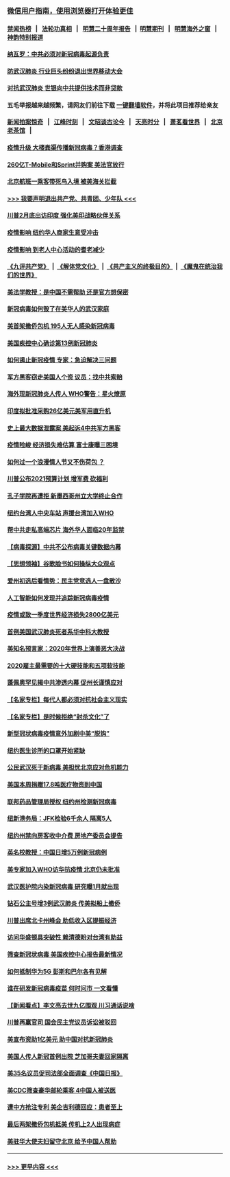 ### [微信用户指南，使用浏览器打开体验更佳](https://github.com/gfw-breaker/banned-news1/blob/master/indexes/wechat-guide.md?t=0)
#### [禁闻热榜](热点新闻.md?t=0)  &nbsp;&nbsp;|&nbsp;&nbsp; [法轮功真相](https://github.com/gfw-breaker/truth/blob/master/README.md?t=0) &nbsp;&nbsp;|&nbsp;&nbsp; [明慧二十周年报告](https://github.com/gfw-breaker/mh-reports/blob/master/README.md?t=0) &nbsp;&nbsp;|&nbsp;&nbsp;[明慧期刊](https://github.com/gfw-breaker/mh-qikan) &nbsp;&nbsp;|&nbsp;&nbsp; [明慧海外之窗](https://github.com/gfw-breaker/mh-news/blob/master/README.md?t=0) &nbsp;&nbsp;|&nbsp;&nbsp; [神韵特别报道](https://github.com/gfw-breaker/mh-news/blob/master/shenyun.md?t=0)
#### [纳瓦罗：中共必须对新冠病毒起源负责](../pages/nsc412/n11861810.md?t=02120444) 
#### [防武汉肺炎 行业巨头纷纷退出世界移动大会](../pages/nsc412/n11861795.md?t=02120444) 
#### [对抗武汉肺炎 世银向中共提供技术而非贷款](../pages/nsc412/n11861652.md?t=02120444) 
#### 五毛举报越来越频繁，请网友们前往下载 [一键翻墙软件](https://github.com/gfw-breaker/ssr-accounts)，并将此项目推荐给亲友
#### [新闻拍案惊奇](https://github.com/gfw-breaker/banned-news1/blob/master/pages/link4.md) &nbsp;&nbsp;|&nbsp;&nbsp; [江峰时刻](https://github.com/gfw-breaker/banned-news1/blob/master/pages/link4.md) &nbsp;&nbsp;|&nbsp;&nbsp; [文昭谈古论今](https://github.com/gfw-breaker/banned-news1/blob/master/pages/link4.md) &nbsp;&nbsp;|&nbsp;&nbsp; [天亮时分](https://github.com/gfw-breaker/banned-news1/blob/master/pages/link4.md) &nbsp;&nbsp;|&nbsp;&nbsp; [萧茗看世界](https://github.com/gfw-breaker/banned-news1/blob/master/pages/link4.md) &nbsp;&nbsp;|&nbsp;&nbsp; [北京老茶馆](https://github.com/gfw-breaker/banned-news1/blob/master/pages/link4.md) &nbsp;&nbsp;|&nbsp;&nbsp; 
#### [疫情升级 大楼粪渠传播新冠病毒？香港调查](../pages/nsc412/n11861556.md?t=02120444) 
#### [260亿T-Mobile和Sprint并购案 美法官放行](../pages/nsc412/n11861511.md?t=02120444) 
#### [北京航班一乘客带死鸟入境 被美海关拦截](../pages/nsc412/n11861317.md?t=02120444) 
#### [>>> 我要声明退出共产党、共青团、少年队 <<<](https://github.com/begood0513/goodnews/blob/master/quit/letter.md) 
#### [川普2月底出访印度 强化美印战略伙伴关系](../pages/nsc412/n11860557.md?t=02120444) 
#### [疫情影响  纽约华人商家生意受冲击](../pages/nsc412/n11860284.md?t=02120444) 
#### [疫情影响  到老人中心活动的耆老减少](../pages/nsc412/n11860199.md?t=02120444) 
#### [《九评共产党》](https://github.com/begood0513/9ping.md/blob/master/README.md) &nbsp;|&nbsp; [《解体党文化》](../../../../jtdwh.md/blob/master/README.md)  &nbsp;|&nbsp; [《共产主义的终极目的》](../../../../gczydzjmd.md/blob/master/README.md) &nbsp;|&nbsp; [《魔鬼在统治我们的世界》](../../../../mgztzwmdsj.md/blob/master/README.md) 
#### [美法学教授：是中国不需帮助 还是官方想保密](../pages/nsc412/n11859492.md?t=02120444) 
#### [新冠病毒如何毁了在美华人的武汉家庭](../pages/nsc412/n11859524.md?t=02120444) 
#### [美首架撤侨包机 195人无人感染新冠病毒](../pages/nsc412/n11859908.md?t=02120444) 
#### [美国疾控中心确诊第13例新冠肺炎](../pages/nsc412/n11859966.md?t=02120444) 
#### [如何遏止新冠疫情 专家：急迫解决三问题](../pages/nsc412/n11859685.md?t=02120444) 
#### [军方黑客窃走美国人个资 议员：找中共索赔](../pages/nsc412/n11859371.md?t=02120444) 
#### [海外现新冠肺炎人传人 WHO警告：星火燎原](../pages/nsc412/n11859252.md?t=02120444) 
#### [印度拟批准采购26亿美元美军用直升机](../pages/nsc412/n11859143.md?t=02120444) 
#### [史上最大数据泄露案 美起诉4中共军方黑客](../pages/nsc412/n11859115.md?t=02120444) 
#### [疫情险峻 经济损失难估算 富士康曝三困境](../pages/nsc412/n11859120.md?t=02120444) 
#### [如何过一个浪漫情人节又不伤荷包 ？](../pages/nsc412/n11858969.md?t=02120444) 
#### [川普公布2021预算计划 增军费 砍福利](../pages/nsc412/n11859012.md?t=02120444) 
#### [孔子学院再遭拒 新墨西哥州立大学终止合作](../pages/nsc412/n11858661.md?t=02120444) 
#### [纽约台湾人中央车站  声援台湾加入WHO](../pages/nsc412/n11857757.md?t=02120444) 
#### [帮中共走私高端芯片 海外华人面临20年监禁](../pages/nsc412/n11855016.md?t=02120444) 
#### [【病毒探源】中共不公布病毒关键数据内幕](../pages/nsc412/n11856584.md?t=02120444) 
#### [【思想领袖】谷歌脸书如何操纵大众观点](../pages/nsc412/n11680874.md?t=02120444) 
#### [爱州初选后看情势：民主党竞选人一盘散沙](../pages/nsc412/n11856557.md?t=02120444) 
#### [人工智能如何发现并追踪新冠病毒疫情](../pages/nsc412/n11856398.md?t=02120444) 
#### [疫情或致一季度世界经济损失2800亿美元](../pages/nsc412/n11855639.md?t=02120444) 
#### [首例美国武汉肺炎死者系华中科大教授](../pages/nsc412/n11855500.md?t=02120444) 
#### [美知名预言家：2020年世界上演善恶大决战](../pages/nsc412/n11855418.md?t=02120444) 
#### [2020雇主最需要的十大硬技能和五项软技能](../pages/nsc412/n11850953.md?t=02120444) 
#### [蓬佩奥罕见揭中共渗透内幕 促州长谨慎应对](../pages/nsc412/n11854685.md?t=02120444) 
#### [【名家专栏】每代人都必须对抗社会主义现实](../pages/nsc412/n11831412.md?t=02120444) 
#### [【名家专栏】是时候拒绝“封杀文化”了](../pages/nsc412/n11814093.md?t=02120444) 
#### [新型冠状病毒疫情意外加剧中美“脱钩”](../pages/nsc412/n11854475.md?t=02120444) 
#### [纽约医生诊所的口罩开始紧缺](../pages/nsc412/n11853364.md?t=02120444) 
#### [公民武汉死于新病毒 美担忧北京应对危机能力](../pages/nsc412/n11854331.md?t=02120444) 
#### [美国本周捐赠17.8吨医疗物资到中国](../pages/nsc412/n11854269.md?t=02120444) 
#### [联邦药品管理局授权  纽约州检测新冠病毒](../pages/nsc412/n11853371.md?t=02120444) 
#### [纽新港务局：JFK检验6千余人  隔离5人](../pages/nsc412/n11853366.md?t=02120444) 
#### [纽约州禁向房客收中介费  房地产委员会提告](../pages/nsc412/n11853360.md?t=02120444) 
#### [英名校教授：中国日增5万例新冠病例](../pages/nsc412/n11854174.md?t=02120444) 
#### [美专家加入WHO访华抗疫情 北京仍未批准](../pages/nsc412/n11854043.md?t=02120444) 
#### [武汉医护院内染新冠病毒 研究曝1月就出现](../pages/nsc412/n11852928.md?t=02120444) 
#### [钻石公主号增3例武汉肺炎 传美拟船上撤侨](../pages/nsc412/n11853240.md?t=02120444) 
#### [川普出席北卡州峰会 助低收入区提振经济](../pages/nsc412/n11853232.md?t=02120444) 
#### [访问华盛顿具突破性 赖清德盼对台湾有助益](../pages/nsc412/n11853129.md?t=02120444) 
#### [筛查新冠状病毒 美国疾控中心报告最新情况](../pages/nsc412/n11853070.md?t=02120444) 
#### [如何抵制华为5G 彭斯和巴尔各有见解](../pages/nsc412/n11852535.md?t=02120444) 
#### [谁在研发新冠病毒疫苗 何时问市 一文看懂](../pages/nsc412/n11852840.md?t=02120444) 
#### [【新闻看点】李文亮去世九亿围观 川习通话说啥](../pages/nsc412/n11852360.md?t=02120444) 
#### [川普再赢官司 国会民主党议员诉讼被驳回](../pages/nsc412/n11852287.md?t=02120444) 
#### [美宣布资助1亿美元 助中国对抗新冠肺炎](../pages/nsc412/n11852531.md?t=02120444) 
#### [美国人传人新冠首例出院 芝加哥夫妻回家隔离](../pages/nsc412/n11852452.md?t=02120444) 
#### [美35名议员促司法部全面调查《中国日报》](../pages/nsc412/n11852435.md?t=02120444) 
#### [美CDC筛查豪华邮轮乘客 4中国人被送医](../pages/nsc412/n11852085.md?t=02120444) 
#### [遭中方抢注专利 美企吉利德回应：患者至上](../pages/nsc412/n11852037.md?t=02120444) 
#### [最后两架撤侨包机抵美 传机上2人出现病症](../pages/nsc412/n11852173.md?t=02120444) 
#### [美驻华大使夫妇留守北京 给予中国人帮助](../pages/nsc412/n11852165.md?t=02120444) 

----
#### [ >>> 更早内容 <<< ](../indexes/nsc412-earlier.md)
